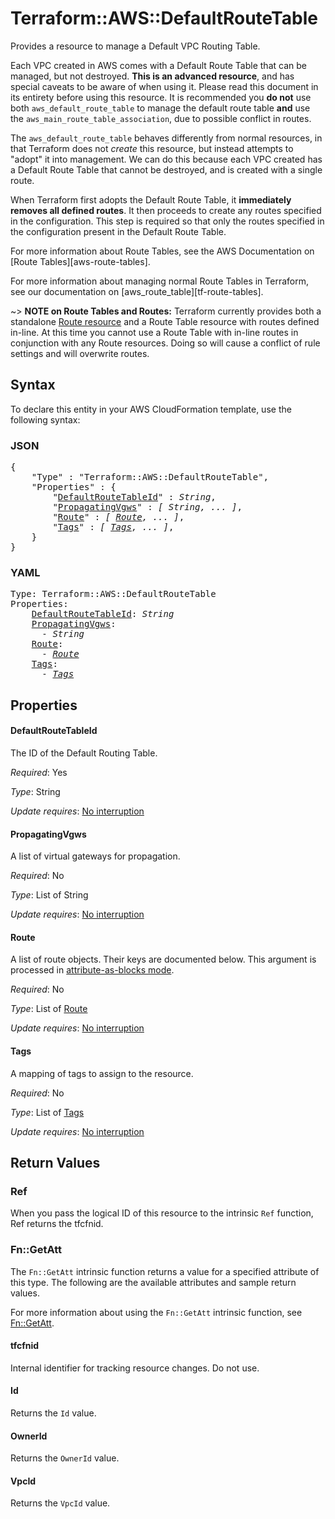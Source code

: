 # Terraform::AWS::DefaultRouteTable

Provides a resource to manage a Default VPC Routing Table.

Each VPC created in AWS comes with a Default Route Table that can be managed, but not
destroyed. **This is an advanced resource**, and has special caveats to be aware
of when using it. Please read this document in its entirety before using this
resource. It is recommended you **do not** use both `aws_default_route_table` to
manage the default route table **and** use the `aws_main_route_table_association`,
due to possible conflict in routes.

The `aws_default_route_table` behaves differently from normal resources, in that
Terraform does not _create_ this resource, but instead attempts to "adopt" it
into management. We can do this because each VPC created has a Default Route
Table that cannot be destroyed, and is created with a single route.

When Terraform first adopts the Default Route Table, it **immediately removes all
defined routes**. It then proceeds to create any routes specified in the
configuration. This step is required so that only the routes specified in the
configuration present in the Default Route Table.

For more information about Route Tables, see the AWS Documentation on
[Route Tables][aws-route-tables].

For more information about managing normal Route Tables in Terraform, see our
documentation on [aws_route_table][tf-route-tables].

~> **NOTE on Route Tables and Routes:** Terraform currently
provides both a standalone [Route resource](route.html) and a Route Table resource with routes
defined in-line. At this time you cannot use a Route Table with in-line routes
in conjunction with any Route resources. Doing so will cause
a conflict of rule settings and will overwrite routes.

## Syntax

To declare this entity in your AWS CloudFormation template, use the following syntax:

### JSON

<pre>
{
    "Type" : "Terraform::AWS::DefaultRouteTable",
    "Properties" : {
        "<a href="#defaultroutetableid" title="DefaultRouteTableId">DefaultRouteTableId</a>" : <i>String</i>,
        "<a href="#propagatingvgws" title="PropagatingVgws">PropagatingVgws</a>" : <i>[ String, ... ]</i>,
        "<a href="#route" title="Route">Route</a>" : <i>[ <a href="route.md">Route</a>, ... ]</i>,
        "<a href="#tags" title="Tags">Tags</a>" : <i>[ <a href="tags.md">Tags</a>, ... ]</i>,
    }
}
</pre>

### YAML

<pre>
Type: Terraform::AWS::DefaultRouteTable
Properties:
    <a href="#defaultroutetableid" title="DefaultRouteTableId">DefaultRouteTableId</a>: <i>String</i>
    <a href="#propagatingvgws" title="PropagatingVgws">PropagatingVgws</a>: <i>
      - String</i>
    <a href="#route" title="Route">Route</a>: <i>
      - <a href="route.md">Route</a></i>
    <a href="#tags" title="Tags">Tags</a>: <i>
      - <a href="tags.md">Tags</a></i>
</pre>

## Properties

#### DefaultRouteTableId

The ID of the Default Routing Table.

_Required_: Yes

_Type_: String

_Update requires_: [No interruption](https://docs.aws.amazon.com/AWSCloudFormation/latest/UserGuide/using-cfn-updating-stacks-update-behaviors.html#update-no-interrupt)

#### PropagatingVgws

A list of virtual gateways for propagation.

_Required_: No

_Type_: List of String

_Update requires_: [No interruption](https://docs.aws.amazon.com/AWSCloudFormation/latest/UserGuide/using-cfn-updating-stacks-update-behaviors.html#update-no-interrupt)

#### Route

A list of route objects. Their keys are documented below.
This argument is processed in [attribute-as-blocks mode](/docs/configuration/attr-as-blocks.html).

_Required_: No

_Type_: List of <a href="route.md">Route</a>

_Update requires_: [No interruption](https://docs.aws.amazon.com/AWSCloudFormation/latest/UserGuide/using-cfn-updating-stacks-update-behaviors.html#update-no-interrupt)

#### Tags

A mapping of tags to assign to the resource.

_Required_: No

_Type_: List of <a href="tags.md">Tags</a>

_Update requires_: [No interruption](https://docs.aws.amazon.com/AWSCloudFormation/latest/UserGuide/using-cfn-updating-stacks-update-behaviors.html#update-no-interrupt)

## Return Values

### Ref

When you pass the logical ID of this resource to the intrinsic `Ref` function, Ref returns the tfcfnid.

### Fn::GetAtt

The `Fn::GetAtt` intrinsic function returns a value for a specified attribute of this type. The following are the available attributes and sample return values.

For more information about using the `Fn::GetAtt` intrinsic function, see [Fn::GetAtt](https://docs.aws.amazon.com/AWSCloudFormation/latest/UserGuide/intrinsic-function-reference-getatt.html).

#### tfcfnid

Internal identifier for tracking resource changes. Do not use.

#### Id

Returns the <code>Id</code> value.

#### OwnerId

Returns the <code>OwnerId</code> value.

#### VpcId

Returns the <code>VpcId</code> value.

